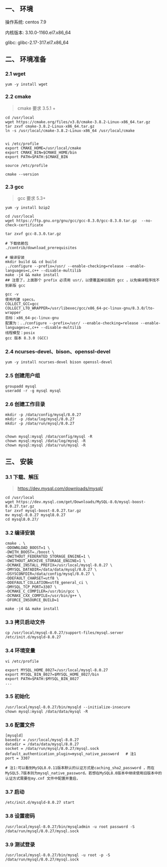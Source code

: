 ## 一、 环境

操作系统:  centos 7.9 

内核版本:  3.10.0-1160.el7.x86_64

glibc: glibc-2.17-317.el7.x86_64



## 二、 环境准备

### 2.1 wget

```shell
yum -y install wget
```



### 2.2 cmake

> cmake 要求 3.5.1 +

```shell
cd /usr/local
wget https://cmake.org/files/v3.8/cmake-3.8.2-Linux-x86_64.tar.gz
tar zxvf cmake-3.8.2-Linux-x86_64.tar.gz
ln -s /usr/local/cmake-3.8.2-Linux-x86_64 /usr/local/cmake


vi /etc/profile
export CMAKE_HOME=/usr/local/cmake
export CMAKE_BIN=$CMAKE_HOME/bin
export PATH=$PATH:$CMAKE_BIN

source /etc/profile

cmake --version
```



### 2.3 gcc

> gcc 要求 5.3+

```shell
yum -y install bzip2

cd /usr/local
wget https://ftp.gnu.org/gnu/gcc/gcc-8.3.0/gcc-8.3.0.tar.gz  --no-check-certificate

tar zxvf gcc-8.3.0.tar.gz

# 下载依赖包
./contrib/download_prerequisites

# 编译安装
mkdir build && cd build
../configure --prefix=/usr/ --enable-checking=release --enable-languages=c,c++ --disable-multilib
make -j4 && make install
## 注意了，上面那个 prefix 必须用 usr/，以便覆盖掉旧版的 gcc ，以免编译程序找不到新版 gcc

gcc -v
使用内建 specs。
COLLECT_GCC=gcc
COLLECT_LTO_WRAPPER=/usr/libexec/gcc/x86_64-pc-linux-gnu/8.3.0/lto-wrapper
目标：x86_64-pc-linux-gnu
配置为：../configure --prefix=/usr/ --enable-checking=release --enable-languages=c,c++ --disable-multilib
线程模型：posix
gcc 版本 8.3.0 (GCC)
```



### 2.4 ncurses-devel、bison、openssl-devel

```shell
yum -y install ncurses-devel bison openssl-devel
```



### 2.5 创建用户组

```shell
groupadd mysql
useradd -r -g mysql mysql
```



### 2.6 创建工作目录

```shell
mkdir -p /data/config/mysql/8.0.27
mkdir -p /data/log/mysql/8.0.27
mkdir -p /data/run/mysql/8.0.27


chown mysql:mysql /data/config/mysql -R
chown mysql:mysql /data/log/mysql -R
chown mysql:mysql /data/run/mysql -R
```



## 三、 安装

### 3.1 下载、解压

> https://dev.mysql.com/downloads/mysql/ 

```shell
cd /usr/local
wget https://dev.mysql.com/get/Downloads/MySQL-8.0/mysql-boost-8.0.27.tar.gz
tar zxvf mysql-boost-8.0.27.tar.gz
mv mysql-8.0.27 mysql8.0.27
cd mysql8.0.27/
```



### 3.2 编译安装

```shell
cmake . \
-DDOWNLOAD_BOOST=1 \
-DWITH_BOOST=./boost \
-DWITHOUT_FEDERATED_STORAGE_ENGINE=1 \
-DWITHOUT_ARCHIVE_STORAGE_ENGINE=1 \
-DCMAKE_INSTALL_PREFIX=/usr/local/mysql-8.0.27 \
-DMYSQL_DATADIR=/data/data/mysql/8.0.27 \
-DSYSCONFDIR=/data/config/mysql/8.0.27 \
-DDEFAULT_CHARSET=utf8 \
-DDEFAULT_COLLATION=utf8_general_ci \
-DMYSQL_TCP_PORT=3307 \
-DCMAKE_C_COMPILER=/usr/bin/gcc \
-DCMAKE_CXX_COMPILE=/usr/bin/g++ \
-DFORCE_INSOURCE_BUILD=1

make -j4 && make install
```





### 3.3 拷贝启动文件

```shell
cp /usr/local/mysql-8.0.27/support-files/mysql.server /etc/init.d/mysqld-8.0.27
```



### 3.4 环境变量

```shell
vi /etc/profile

export MYSQL_HOME_8027=/usr/local/mysql-8.0.27
export MYSQL_BIN_8027=$MYSQL_HOME_8027/bin
export PATH=$PATH:$MYSQL_BIN_8027
...
```



### 3.5 初始化

```shell
/usr/local/mysql-8.0.27/bin/mysqld --initialize-insecure
chown mysql:mysql /data/data/mysql -R
```



### 3.6 配置文件

```shell
[mysqld]
basedir = /usr/local/mysql-8.0.27
datadir = /data/data/mysql/8.0.27
socket = /data/run/mysql/8.0.27/mysql.sock
default_authentication_plugin=mysql_native_password   # 注1
port = 3307

# 注1:可以看到MySQL8.0.11版本默认的认证方式是caching_sha2_password ，而在MySQL5.7版本则为mysql_native_password。若想在MySQL8.0版本中继续使用旧版本中的认证方式需要在my.cnf 文件中配置并重启，
```



### 3.7 启动

```shell
/etc/init.d/mysqld-8.0.27 start
```



### 3.8 设置密码

```shell
/usr/local/mysql-8.0.27/bin/mysqladmin -u root password -S /data/run/mysql/8.0.27/mysql.sock
```



### 3.9 测试登录

```shell
/usr/local/mysql-8.0.27/bin/mysql -u root -p -S /data/run/mysql/8.0.27/mysql.sock
```


